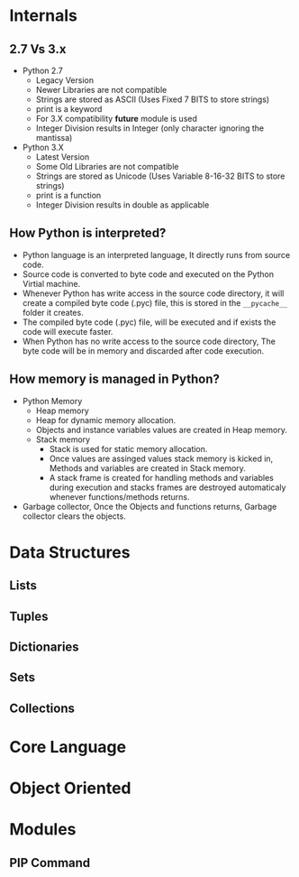 # Internals
>

## 2.7 Vs 3.x
* Python 2.7
  * Legacy Version
  * Newer Libraries are not compatible
  * Strings are stored as ASCII (Uses Fixed 7 BITS to store strings)
  * print is a keyword
  * For 3.X compatibility __future__ module is used
  * Integer Division results in Integer (only character ignoring the mantissa)
* Python 3.X
  * Latest Version
  * Some Old Libraries are not compatible
  * Strings are stored as Unicode (Uses Variable 8-16-32 BITS to store strings)
  * print is a function
  * Integer Division results in double as applicable

## How Python is interpreted?
* Python language is an interpreted language, It directly runs from source code.
* Source code is converted to byte code and executed on the Python Virtial machine.
* Whenever Python has write access in the source code directory, it will 
  create a compiled byte code (.pyc) file, this is stored in the `__pycache__`
  folder it creates.
* The compiled byte code (.pyc) file, will be executed and if exists the code 
  will execute faster.
* When Python has no write access to the source code directory, The byte code 
  will be in memory and discarded after code execution.

## How memory is managed in Python?
* Python Memory
  * Heap memory
   * Heap for dynamic memory allocation.
   * Objects and instance variables values are created in Heap memory.
  * Stack memory
    * Stack is used for static memory allocation.
    * Once values are assinged values stack memory is kicked in,
      Methods and variables are created in Stack memory.
    * A stack frame is created for handling methods and variables during execution
      and stacks frames are destroyed automaticaly whenever functions/methods returns.
* Garbage collector, Once the Objects and functions returns, Garbage collector 
  clears the objects.


# Data Structures
>

## Lists
## Tuples
## Dictionaries
## Sets
## Collections


# Core Language

# Object Oriented

# Modules

## PIP Command
